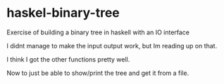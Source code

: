 # haskel-binary-tree
Exercise of building a binary tree in haskell with an IO interface

I didnt manage to make the input output work, but Im reading up on that. 

I think I got the other functions pretty well.

Now to just be able to show/print the tree and get it from a file.
